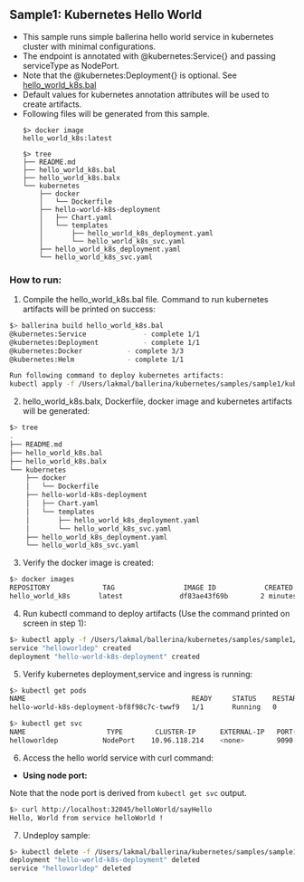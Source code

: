## Sample1: Kubernetes Hello World

- This sample runs simple ballerina hello world service in kubernetes cluster with minimal configurations. 
- The endpoint is annotated with @kubernetes:Service{} and passing serviceType as NodePort. 
- Note that the @kubernetes:Deployment{} is optional. See [hello_world_k8s.bal](./hello_world_k8s.bal)
- Default values for kubernetes annotation attributes will be used to create artifacts.
- Following files will be generated from this sample.
    ``` 
    $> docker image
    hello_world_k8s:latest
    
    $> tree
    ├── README.md
    ├── hello_world_k8s.bal
    ├── hello_world_k8s.balx
    └── kubernetes
        ├── docker
        │   └── Dockerfile
        ├── hello-world-k8s-deployment
        │   ├── Chart.yaml
        │   └── templates
        │       ├── hello_world_k8s_deployment.yaml
        │       └── hello_world_k8s_svc.yaml
        ├── hello_world_k8s_deployment.yaml
        └── hello_world_k8s_svc.yaml
    ```
### How to run:

1. Compile the  hello_world_k8s.bal file. Command to run kubernetes artifacts will be printed on success:
```bash
$> ballerina build hello_world_k8s.bal
@kubernetes:Service 			 - complete 1/1
@kubernetes:Deployment 			 - complete 1/1
@kubernetes:Docker 			 - complete 3/3
@kubernetes:Helm 			 - complete 1/1

Run following command to deploy kubernetes artifacts: 
kubectl apply -f /Users/lakmal/ballerina/kubernetes/samples/sample1/kubernetes/
```

2. hello_world_k8s.balx, Dockerfile, docker image and kubernetes artifacts will be generated: 
```bash
$> tree
.
├── README.md
├── hello_world_k8s.bal
├── hello_world_k8s.balx
└── kubernetes
    ├── docker
    │   └── Dockerfile
    ├── hello-world-k8s-deployment
    │   ├── Chart.yaml
    │   └── templates
    │       ├── hello_world_k8s_deployment.yaml
    │       └── hello_world_k8s_svc.yaml
    ├── hello_world_k8s_deployment.yaml
    └── hello_world_k8s_svc.yaml
```

3. Verify the docker image is created:
```bash
$> docker images
REPOSITORY             TAG                 IMAGE ID            CREATED             SIZE
hello_world_k8s       latest              df83ae43f69b        2 minutes ago        103MB

```

4. Run kubectl command to deploy artifacts (Use the command printed on screen in step 1):
```bash
$> kubectl apply -f /Users/lakmal/ballerina/kubernetes/samples/sample1/kubernetes/
service "helloworldep" created
deployment "hello-world-k8s-deployment" created
```

5. Verify kubernetes deployment,service and ingress is running:
```bash
$> kubectl get pods
NAME                                         READY     STATUS    RESTARTS   AGE
hello-world-k8s-deployment-bf8f98c7c-twwf9   1/1       Running   0          0s

$> kubectl get svc
NAME                    TYPE        CLUSTER-IP      EXTERNAL-IP   PORT(S)          AGE
helloworldep           NodePort    10.96.118.214    <none>        9090:32045/TCP   1m

```

6. Access the hello world service with curl command:

- **Using node port:**

Note that the node port is derived from `kubectl get svc` output.
```bash
$> curl http://localhost:32045/helloWorld/sayHello
Hello, World from service helloWorld !
```


7. Undeploy sample:
```bash
$> kubectl delete -f /Users/lakmal/ballerina/kubernetes/samples/sample1/kubernetes/
deployment "hello-world-k8s-deployment" deleted
service "helloworldep" deleted

```
